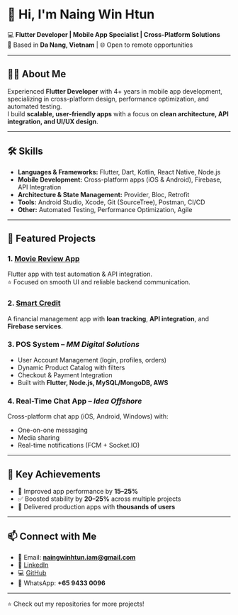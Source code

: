 # 👋 Hi, I'm Naing Win Htun

💻 **Flutter Developer | Mobile App Specialist | Cross-Platform Solutions**  
📍 Based in **Da Nang, Vietnam** | 🌐 Open to remote opportunities  

---

## 🧑‍💻 About Me
Experienced **Flutter Developer** with 4+ years in mobile app development, specializing in cross-platform design, performance optimization, and automated testing.  
I build **scalable, user-friendly apps** with a focus on **clean architecture, API integration, and UI/UX design**.  

---

## 🛠️ Skills
- **Languages & Frameworks:** Flutter, Dart, Kotlin, React Native, Node.js  
- **Mobile Development:** Cross-platform apps (iOS & Android), Firebase, API Integration  
- **Architecture & State Management:** Provider, Bloc, Retrofit  
- **Tools:** Android Studio, Xcode, Git (SourceTree), Postman, CI/CD  
- **Other:** Automated Testing, Performance Optimization, Agile  

---

## 📂 Featured Projects
### 1. [Movie Review App](https://play.google.com/store/apps/details?id=com.movie.app.movieapp&pli=1)
Flutter app with test automation & API integration.  
⭐ Focused on smooth UI and reliable backend communication.

### 2. [Smart Credit](https://play.google.com/store/apps/details?id=tz.smartcredit.app&pcampaignid=web_share)
A financial management app with **loan tracking**, **API integration**, and **Firebase services**.  

### 3. POS System – *MM Digital Solutions*
- User Account Management (login, profiles, orders)  
- Dynamic Product Catalog with filters  
- Checkout & Payment Integration  
- Built with **Flutter, Node.js, MySQL/MongoDB, AWS**  

### 4. Real-Time Chat App – *Idea Offshore*
Cross-platform chat app (iOS, Android, Windows) with:  
- One-on-one messaging  
- Media sharing  
- Real-time notifications (FCM + Socket.IO)  

---

## 🎯 Key Achievements
- 🚀 Improved app performance by **15–25%**  
- ✅ Boosted stability by **20–25%** across multiple projects  
- 📱 Delivered production apps with **thousands of users**  

---

## 📫 Connect with Me
- 📧 Email: **naingwinhtun.iam@gmail.com**  
- 🔗 [LinkedIn](https://www.linkedin.com/in/iamnaingwinhtun/)  
- 💻 [GitHub](https://github.com/naingwinhtundev)  
- 📱 WhatsApp: **+65 9433 0096**  

---

⭐️ Check out my repositories for more projects!
